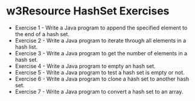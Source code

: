 # w3Resource HashSet Exercises
* Exercise 1 -  Write a Java program to append the specified element to the end of a hash set.
* Exercise 2 - Write a Java program to iterate through all elements in a hash list.
* Exercise 3 - Write a Java program to get the number of elements in a hash set.
* Exercise 4 - Write a Java program to empty an hash set.
* Exercise 5 -  Write a Java program to test a hash set is empty or not.
* Exercise 6 - Write a Java program to clone a hash set to another hash set.
* Exercise 7 - Write a Java program to convert a hash set to an array.
